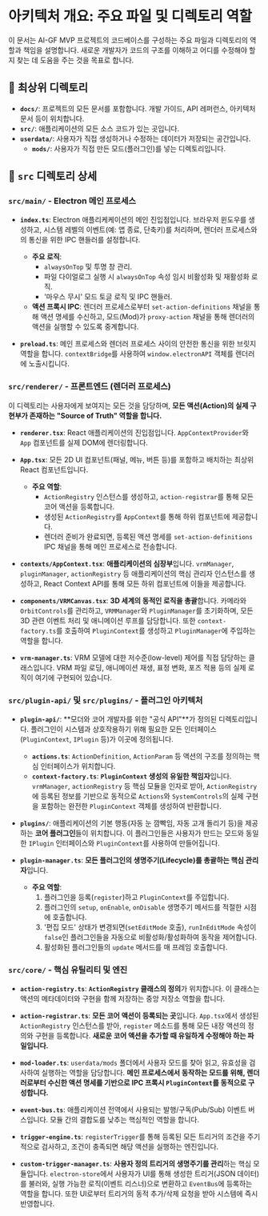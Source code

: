 # 아키텍처 개요: 주요 파일 및 디렉토리 역할

이 문서는 AI-GF MVP 프로젝트의 코드베이스를 구성하는 주요 파일과 디렉토리의 역할과 책임을 설명합니다. 새로운 개발자가 코드의 구조를 이해하고 어디를 수정해야 할지 찾는 데 도움을 주는 것을 목표로 합니다.

## 📁 최상위 디렉토리

-   **`docs/`**: 프로젝트의 모든 문서를 포함합니다. 개발 가이드, API 레퍼런스, 아키텍처 문서 등이 위치합니다.
-   **`src/`**: 애플리케이션의 모든 소스 코드가 있는 곳입니다.
-   **`userdata/`**: 사용자가 직접 생성하거나 수정하는 데이터가 저장되는 공간입니다.
    -   **`mods/`**: 사용자가 직접 만든 모드(플러그인)를 넣는 디렉토리입니다.

## 📂 `src` 디렉토리 상세

### `src/main/` - Electron 메인 프로세스

-   **`index.ts`**: Electron 애플리케케이션의 메인 진입점입니다. 브라우저 윈도우를 생성하고, 시스템 레벨의 이벤트(예: 앱 종료, 단축키)를 처리하며, 렌더러 프로세스와의 통신을 위한 IPC 핸들러를 설정합니다.
    -   **주요 로직**:
        -   `alwaysOnTop` 및 투명 창 관리.
        -   파일 다이얼로그 실행 시 `alwaysOnTop` 속성 임시 비활성화 및 재활성화 로직.
        -   '마우스 무시' 모드 토글 로직 및 IPC 핸들러.
    -   **액션 프록시 IPC**: 렌더러 프로세스로부터 `set-action-definitions` 채널을 통해 액션 명세를 수신하고, 모드(Mod)가 `proxy-action` 채널을 통해 렌더러의 액션을 실행할 수 있도록 중계합니다.

-   **`preload.ts`**: 메인 프로세스와 렌더러 프로세스 사이의 안전한 통신을 위한 브릿지 역할을 합니다. `contextBridge`를 사용하여 `window.electronAPI` 객체를 렌더러에 노출시킵니다.

### `src/renderer/` - 프론트엔드 (렌더러 프로세스)

이 디렉토리는 사용자에게 보여지는 모든 것을 담당하며, **모든 액션(Action)의 실제 구현부가 존재하는 "Source of Truth" 역할을 합니다.**

-   **`renderer.tsx`**: React 애플리케이션의 진입점입니다. `AppContextProvider`와 `App` 컴포넌트를 실제 DOM에 렌더링합니다.

-   **`App.tsx`**: 모든 2D UI 컴포넌트(패널, 메뉴, 버튼 등)를 포함하고 배치하는 최상위 React 컴포넌트입니다.
    -   **주요 역할**:
        -   `ActionRegistry` 인스턴스를 생성하고, `action-registrar`를 통해 모든 코어 액션을 등록합니다.
        -   생성된 `ActionRegistry`를 `AppContext`를 통해 하위 컴포넌트에 제공합니다.
        -   렌더러 준비가 완료되면, 등록된 액션 명세를 `set-action-definitions` IPC 채널을 통해 메인 프로세스로 전송합니다.

-   **`contexts/AppContext.tsx`**: **애플리케이션의 심장부**입니다. `vrmManager`, `pluginManager`, `actionRegistry` 등 애플리케이션의 핵심 관리자 인스턴스를 생성하고, React Context API를 통해 모든 하위 컴포넌트에 이들을 제공합니다.

-   **`components/VRMCanvas.tsx`**: **3D 세계의 동적인 로직을 총괄**합니다. 카메라와 `OrbitControls`를 관리하고, `VRMManager`와 `PluginManager`를 초기화하며, 모든 3D 관련 이벤트 처리 및 애니메이션 루프를 담당합니다. 또한 `context-factory.ts`를 호출하여 `PluginContext`를 생성하고 `PluginManager`에 주입하는 역할을 합니다.

-   **`vrm-manager.ts`**: VRM 모델에 대한 저수준(low-level) 제어를 직접 담당하는 클래스입니다. VRM 파일 로딩, 애니메이션 재생, 표정 변화, 포즈 적용 등의 실제 로직이 여기에 구현되어 있습니다.

### `src/plugin-api/` 및 `src/plugins/` - 플러그인 아키텍처

-   **`plugin-api/`**: **모더와 코어 개발자를 위한 "공식 API"**가 정의된 디렉토리입니다. 플러그인이 시스템과 상호작용하기 위해 필요한 모든 인터페이스(`PluginContext`, `IPlugin` 등)가 이곳에 정의됩니다.
    -   **`actions.ts`**: `ActionDefinition`, `ActionParam` 등 액션의 구조를 정의하는 핵심 인터페이스가 위치합니다.
    -   **`context-factory.ts`**: **`PluginContext` 생성의 유일한 책임자**입니다. `vrmManager`, `actionRegistry` 등 핵심 모듈을 인자로 받아, `ActionRegistry`에 등록된 정보를 기반으로 동적으로 `Actions`와 `SystemControls`의 실제 구현을 포함하는 완전한 `PluginContext` 객체를 생성하여 반환합니다.

-   **`plugins/`**: 애플리케이션의 기본 행동(자동 눈 깜빡임, 자동 고개 돌리기 등)을 제공하는 **코어 플러그인**들이 위치합니다. 이 플러그인들은 사용자가 만드는 모드와 동일한 `IPlugin` 인터페이스와 `PluginContext`를 사용하여 만들어집니다.

-   **`plugin-manager.ts`**: **모든 플러그인의 생명주기(Lifecycle)를 총괄하는 핵심 관리자**입니다.
    -   **주요 역할**:
        1.  플러그인을 등록(`register`)하고 `PluginContext`를 주입합니다.
        2.  플러그인의 `setup`, `onEnable`, `onDisable` 생명주기 메서드를 적절한 시점에 호출합니다.
        3.  '편집 모드' 상태가 변경되면(`setEditMode` 호출), `runInEditMode` 속성이 `false`인 플러그인들을 자동으로 비활성화/활성화하여 동작을 제어합니다.
        4.  활성화된 플러그인들의 `update` 메서드를 매 프레임 호출합니다.

### `src/core/` - 핵심 유틸리티 및 엔진

-   **`action-registry.ts`**: **`ActionRegistry` 클래스의 정의**가 위치합니다. 이 클래스는 액션의 메타데이터와 구현을 함께 저장하는 중앙 저장소 역할을 합니다.

-   **`action-registrar.ts`**: **모든 코어 액션이 등록되는 곳**입니다. `App.tsx`에서 생성된 `ActionRegistry` 인스턴스를 받아, `register` 메소드를 통해 모든 내장 액션의 정의와 구현을 등록합니다. **새로운 코어 액션을 추가할 때 유일하게 수정해야 하는 파일입니다.**

-   **`mod-loader.ts`**: `userdata/mods` 폴더에서 사용자 모드를 찾아 읽고, 유효성을 검사하여 실행하는 역할을 담당합니다. **메인 프로세스에서 동작하는 모드를 위해, 렌더러로부터 수신한 액션 명세를 기반으로 IPC 프록시 `PluginContext`를 동적으로 구성합니다.**

-   **`event-bus.ts`**: 애플리케이션 전역에서 사용되는 발행/구독(Pub/Sub) 이벤트 버스입니다. 모듈 간의 결합도를 낮추는 핵심적인 역할을 합니다.

-   **`trigger-engine.ts`**: `registerTrigger`를 통해 등록된 모든 트리거의 조건을 주기적으로 검사하고, 조건이 충족되면 해당 액션을 실행하는 엔진입니다.

-   **`custom-trigger-manager.ts`**: **사용자 정의 트리거의 생명주기를 관리**하는 핵심 모듈입니다. `electron-store`에서 사용자가 UI를 통해 생성한 트리거(JSON 데이터)를 불러와, 실행 가능한 로직(이벤트 리스너)으로 변환하고 `EventBus`에 등록하는 역할을 합니다. 또한 UI로부터 트리거의 동적 추가/삭제 요청을 받아 시스템에 즉시 반영합니다.
